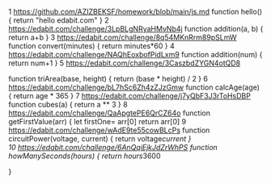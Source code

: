 1 https://github.com/AZIZBEKSF/homework/blob/main/js.md
function hello() {
	return "hello edabit.com"
}
2 https://edabit.com/challenge/3LpBLgNRyaHMvNb4j
function addition(a, b) {
	 return a+b
}
3 https://edabit.com/challenge/8q54MKnRrm89pSLmW
function convert(minutes) {
	return minutes*60
}
4 https://edabit.com/challenge/NAQhEoxbofPidLxm9
function addition(num) {
	return num+1
}
5 https://edabit.com/challenge/3CaszbdZYGN4otQD8

function triArea(base, height) {
	return (base * height) / 2
}
6 https://edabit.com/challenge/bL7hSc6Zh4zZJzGmw
function calcAge(age) {
return age * 365
}
7 https://edabit.com/challenge/j7yQbF3J3rToHsDBP
function cubes(a) {
	return a ** 3
}
8 https://edabit.com/challenge/QaApgtePE6QrCZ64o
function getFirstValue(arr) {
	let firstOne= arr[0]
return arr[0]
9   https://edabit.com/challenge/wAdE9te55cowBLcPs
function circuitPower(voltage, current) {
	return voltage*current
}   
10 https://edabit.com/challenge/6AnQqiEjkJdZrWhPS
function howManySeconds(hours) {
	return hours*3600
	
}
